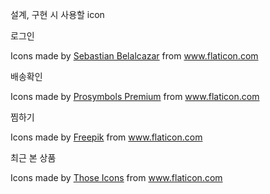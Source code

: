설계, 구현 시 사용할 icon

로그인
<div>Icons made by <a href="https://www.flaticon.com/authors/sebastian-belalcazar" title="Sebastian Belalcazar">Sebastian Belalcazar</a> from <a href="https://www.flaticon.com/" title="Flaticon">www.flaticon.com</a></div>

배송확인
<div>Icons made by <a href="https://www.flaticon.com/authors/prosymbols-premium" title="Prosymbols Premium">Prosymbols Premium</a> from <a href="https://www.flaticon.com/" title="Flaticon">www.flaticon.com</a></div>

찜하기
<div>Icons made by <a href="https://www.freepik.com" title="Freepik">Freepik</a> from <a href="https://www.flaticon.com/" title="Flaticon">www.flaticon.com</a></div>

최근 본 상품
<div>Icons made by <a href="https://www.flaticon.com/authors/those-icons" title="Those Icons">Those Icons</a> from <a href="https://www.flaticon.com/" title="Flaticon">www.flaticon.com</a></div>
